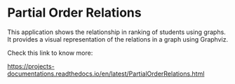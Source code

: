 # Partial Order Relations

This application shows the relationship in ranking of students using graphs. It provides a visual representation of the relations in a graph using Graphviz.

Check this link to know more:

https://projects-documentations.readthedocs.io/en/latest/PartialOrderRelations.html
